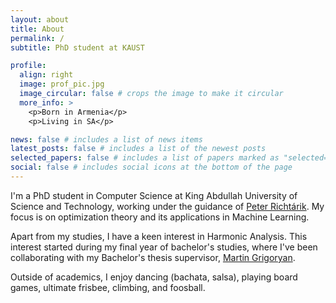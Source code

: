 ```yaml
---
layout: about
title: About
permalink: /
subtitle: PhD student at KAUST

profile:
  align: right
  image: prof_pic.jpg
  image_circular: false # crops the image to make it circular
  more_info: >
    <p>Born in Armenia</p>
    <p>Living in SA</p>

news: false # includes a list of news items
latest_posts: false # includes a list of the newest posts
selected_papers: false # includes a list of papers marked as "selected={true}"
social: false # includes social icons at the bottom of the page
---
```


I'm a PhD student in Computer Science at King Abdullah University of Science and Technology, working under the guidance of [Peter Richtárik](https://richtarik.org/i_bio.html).
My focus is on optimization theory and its applications in Machine Learning.

Apart from my studies, I have a keen interest in Harmonic Analysis.
This interest started during my final year of bachelor's studies, where I've been collaborating with my Bachelor's thesis supervisor, [Martin Grigoryan](https://scholar.google.com/citations?user=l-2JIPkAAAAJ&hl=en).

Outside of academics, I enjoy dancing (bachata, salsa), playing board games, ultimate frisbee, climbing, and foosball.
